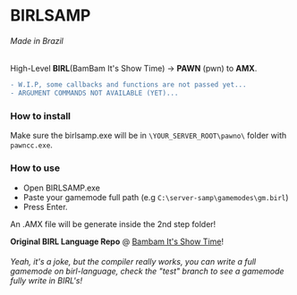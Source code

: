 # BIRLSAMP

###### Made in Brazil

High-Level **BIRL**(BamBam It's Show Time) -> **PAWN** (pwn) to **AMX**.

```diff
- W.I.P, some callbacks and functions are not passed yet...
- ARGUMENT COMMANDS NOT AVAILABLE (YET)...
```

### How to install

Make sure the birlsamp.exe will be in `\YOUR_SERVER_ROOT\pawno\` folder with `pawncc.exe`.

### How to use

- Open BIRLSAMP.exe
- Paste your gamemode full path (e.g `C:\server-samp\gamemodes\gm.birl`)
- Press Enter.

An .AMX file will be generate inside the 2nd step folder!

**Original BIRL Language Repo** @ [Bambam It's Show Time](https://github.com/BIRL-Language/)!

###### Yeah, it's a joke, but the compiler really works, you can write a full gamemode on birl-language, check the "test" branch to see a gamemode fully write in BIRL's!
